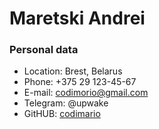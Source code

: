 # Maretski Andrei

### Personal data

* Location: Brest, Belarus
* Phone: +375 29 123-45-67
* E-mail: codimorio@gmail.com
* Telegram: @upwake
* GitHUB: [codimario](https://github.com/codimario)